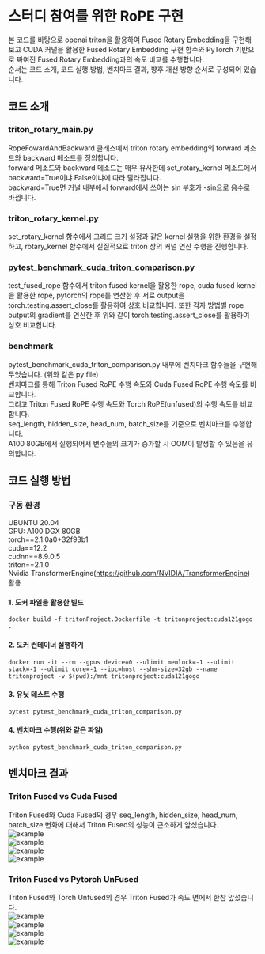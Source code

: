 # 스터디 참여를 위한 RoPE 구현  
본 코드를 바탕으로 openai triton을 활용하여 Fused Rotary Embedding을 구현해보고 CUDA 커널을 활용한 Fused Rotary Embedding 구현 함수와 PyTorch 기반으로 짜여진 Fused Rotary Embedding과의 속도 비교를 수행합니다.  
순서는 코드 소개, 코드 실행 방법, 벤치마크 결과, 향후 개선 방향 순서로 구성되어 있습니다.  

## 코드 소개  
### triton_rotary_main.py  
RopeFowardAndBackward 클래스에서 triton rotary embedding의 forward 메소드와 backward 메소드를 정의합니다.  
forward 메소드와 backward 메소드는 매우 유사한데 set_rotary_kernel 메소드에서 backward=True이냐 False이냐에 따라 달라집니다.  
backward=True면 커널 내부에서 forward에서 쓰이는 sin 부호가 -sin으로 음수로 바뀝니다.  
### triton_rotary_kernel.py  
set_rotary_kernel 함수에서 그리드 크기 설정과 같은 kernel 실행을 위한 환경을 설정하고, rotary_kernel 함수에서 실질적으로 triton 상의 커널 연산 수행을 진행합니다.  
### pytest_benchmark_cuda_triton_comparison.py  
test_fused_rope 함수에서 triton fused kernel을 활용한 rope, cuda fused kernel을 활용한 rope, pytorch의 rope를 연산한 후 서로 output을 torch.testing.assert_close를 활용하여 상호 비교합니다.
또한 각자 방법별 rope output의 gradient를 연산한 후 위와 같이 torch.testing.assert_close를 활용하여 상호 비교합니다.  
### benchmark  
pytest_benchmark_cuda_triton_comparison.py 내부에 벤치마크 함수들을 구현해 두었습니다.  (위와 같은 py file)  
벤치마크를 통해 Triton Fused RoPE 수행 속도와 Cuda Fused RoPE 수행 속도를 비교합니다.  
그리고 Triton Fused RoPE 수행 속도와 Torch RoPE(unfused)의 수행 속도를 비교합니다.  
seq_length, hidden_size, head_num, batch_size를 기준으로 벤치마크를 수행합니다.  
A100 80GB에서 실행되어서 변수들의 크기가 증가할 시 OOM이 발생할 수 있음을 유의합니다.   

## 코드 실행 방법  
### 구동 환경   
UBUNTU 20.04  
GPU: A100 DGX 80GB  
torch==2.1.0a0+32f93b1  
cuda==12.2  
cudnn==8.9.0.5  
triton==2.1.0  
Nvidia TransformerEngine(https://github.com/NVIDIA/TransformerEngine) 활용  

#### 1. 도커 파일을 활용한 빌드 
```
docker build -f tritonProject.Dockerfile -t tritonproject:cuda121gogo .
```
#### 2. 도커 컨테이너 실행하기
```
docker run -it --rm --gpus device=0 --ulimit memlock=-1 --ulimit stack=-1 --ulimit core=-1 --ipc=host --shm-size=32gb --name tritonproject -v $(pwd):/mnt tritonproject:cuda121gogo
```
#### 3. 유닛 테스트 수행  

```
pytest pytest_benchmark_cuda_triton_comparison.py
```
#### 4. 벤치마크 수행(위와 같은 파일)   
```
python pytest_benchmark_cuda_triton_comparison.py
```


## 벤치마크 결과  
### Triton Fused vs Cuda Fused  
Triton Fused와 Cuda Fused의 경우 seq_length, hidden_size, head_num, batch_size 변화에 대해서 Triton Fused의 성능이 근소하게 앞섰습니다.  
![example](./TritonVsCUDA_rope_benchmark_seq_length_fused/seqLen_performance.png)  
![example](./TritonVsCUDA_rope_benchmark_hidden_size_fused/hiddenSize_performance.png)  
![example](./TritonVsCUDA_rope_benchmark_head_num_fused/headNum_performance.png)  
![example](./TritonVsCUDA_rope_benchmark_batch_size_fused/batchSize_performance.png)  
### Triton Fused vs Pytorch UnFused  
Triton Fused와 Torch Unfused의 경우 Triton Fused가 속도 면에서 한참 앞섰습니다.  
![example](./TritonVsCUDA_rope_benchmark_seq_length_unfused/seqLen_performance.png)  
![example](./TritonVsCUDA_rope_benchmark_hidden_size_unfused/hiddenSize_performance.png)  
![example](./TritonVsCUDA_rope_benchmark_head_num_unfused/headNum_performance.png)  
![example](./TritonVsCUDA_rope_benchmark_batch_size_unfused/batchSize_performance.png)  

 

